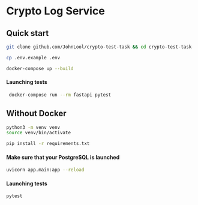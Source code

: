 # Crypto Log Service

## Quick start
 
   ```bash
   git clone github.com/JohnLool/crypto-test-task && cd crypto-test-task
   ```
   ```bash
   cp .env.example .env
   ```
   ```bash
   docker-compose up --build
   ```
####  Launching tests
   ```bash
    docker-compose run --rm fastapi pytest
   ```
## Without Docker

   ```bash
   python3 -m venv venv
   source venv/bin/activate
   ```
   ```bash
   pip install -r requirements.txt
   ```
#### Make sure that your PostgreSQL is launched 

   ```bash
   uvicorn app.main:app --reload
   ```
####  Launching tests
   ```bash
   pytest
   ```